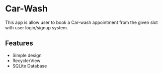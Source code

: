 # Car-Wash
This app is allow user to book a Car-wash appointment from the given slot with user login/signup system. 

## Features
* Simple design
* RecyclerView
* SQLite Database

